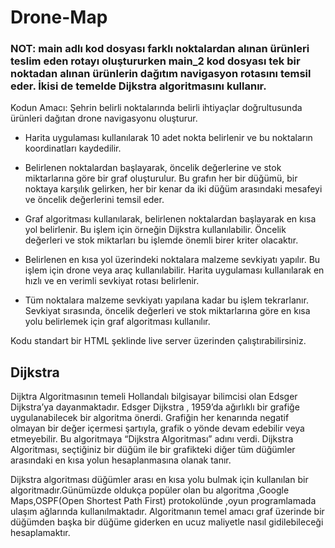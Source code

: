 # Drone-Map

### NOT: main adlı kod dosyası farklı noktalardan alınan ürünleri teslim eden rotayı oluştururken main_2 kod dosyası tek bir noktadan alınan ürünlerin dağıtım navigasyon rotasını temsil eder. İkisi de temelde Dijkstra algoritmasını kullanır.

Kodun Amacı: Şehrin belirli noktalarında belirli ihtiyaçlar doğrultusunda ürünleri dağıtan drone navigasyonu oluşturur.

- Harita uygulaması kullanılarak 10 adet nokta belirlenir ve bu noktaların koordinatları kaydedilir.

- Belirlenen noktalardan başlayarak, öncelik değerlerine ve stok miktarlarına göre bir graf oluşturulur. Bu grafın her bir düğümü, bir noktaya karşılık gelirken, her bir kenar da iki düğüm arasındaki mesafeyi ve öncelik değerlerini temsil eder.

- Graf algoritması kullanılarak, belirlenen noktalardan başlayarak en kısa yol belirlenir. Bu işlem için örneğin Dijkstra kullanılabilir. Öncelik değerleri ve stok miktarları bu işlemde önemli birer kriter olacaktır.

- Belirlenen en kısa yol üzerindeki noktalara malzeme sevkiyatı yapılır. Bu işlem için drone veya araç kullanılabilir. Harita uygulaması kullanılarak en hızlı ve en verimli sevkiyat rotası belirlenir.

- Tüm noktalara malzeme sevkiyatı yapılana kadar bu işlem tekrarlanır. Sevkiyat sırasında, öncelik değerleri ve stok miktarlarına göre en kısa yolu belirlemek için graf algoritması kullanılır.

Kodu standart bir HTML şeklinde live server üzerinden çalıştırabilirsiniz.


## Dijkstra

Dijktra Algoritmasının temeli Hollandalı bilgisayar bilimcisi olan Edsger Dijkstra’ya dayanmaktadır.  Edsger Dijkstra , 1959’da ağırlıklı bir grafiğe uygulanabilecek bir algoritma önerdi. Grafiğin her kenarında negatif olmayan bir değer içermesi şartıyla, grafik o yönde devam edebilir veya etmeyebilir. Bu algoritmaya “Dijkstra Algoritması” adını verdi. Dijkstra Algoritması, seçtiğiniz bir düğüm ile bir grafikteki diğer tüm düğümler arasındaki en kısa yolun hesaplanmasına olanak tanır.

Dijkstra  algoritması düğümler arası en kısa yolu bulmak için kullanılan bir algoritmadır.Günümüzde oldukça popüler olan bu algoritma ,Google Maps,OSPF(Open Shortest Path First) protokolünde ,oyun programlamada ulaşım ağlarında kullanılmaktadır.
Algoritmanın temel amacı graf üzerinde bir düğümden başka bir düğüme giderken en ucuz maliyetle nasıl gidilebileceği hesaplamaktır.
